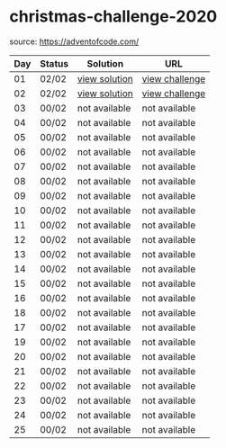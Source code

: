 # christmas-challenge-2020

source: https://adventofcode.com/

| Day | Status | Solution | URL |
|-----|--------|----------|-----|
|  01 |  02/02 | [view solution](day01/) | [view challenge](https://adventofcode.com/2020/day/1) |
|  02 |  02/02 | [view solution](day02/) | [view challenge](https://adventofcode.com/2020/day/2) |
|  03 |  00/02 | not available | not available |
|  04 |  00/02 | not available | not available |
|  05 |  00/02 | not available | not available |
|  06 |  00/02 | not available | not available |
|  07 |  00/02 | not available | not available |
|  08 |  00/02 | not available | not available |
|  09 |  00/02 | not available | not available |
|  10 |  00/02 | not available | not available |
|  11 |  00/02 | not available | not available |
|  12 |  00/02 | not available | not available |
|  13 |  00/02 | not available | not available |
|  14 |  00/02 | not available | not available |
|  15 |  00/02 | not available | not available |
|  16 |  00/02 | not available | not available |
|  18 |  00/02 | not available | not available |
|  17 |  00/02 | not available | not available |
|  19 |  00/02 | not available | not available |
|  20 |  00/02 | not available | not available |
|  21 |  00/02 | not available | not available |
|  22 |  00/02 | not available | not available |
|  23 |  00/02 | not available | not available |
|  24 |  00/02 | not available | not available |
|  25 |  00/02 | not available | not available |
